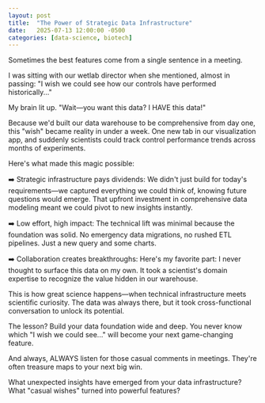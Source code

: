 ```yaml
---
layout: post
title:  "The Power of Strategic Data Infrastructure"
date:   2025-07-13 12:00:00 -0500
categories: [data-science, biotech]
---
```


Sometimes the best features come from a single sentence in a meeting.

I was sitting with our wetlab director when she mentioned, almost in passing: "I wish we could see how our controls have performed historically..."

My brain lit up. "Wait—you want this data? I HAVE this data!"

Because we'd built our data warehouse to be comprehensive from day one, this "wish" became reality in under a week. One new tab in our visualization app, and suddenly scientists could track control performance trends across months of experiments.

Here's what made this magic possible:

➡️ Strategic infrastructure pays dividends: We didn't just build for today's requirements—we captured everything we could think of, knowing future questions would emerge. That upfront investment in comprehensive data modeling meant we could pivot to new insights instantly.

➡️ Low effort, high impact: The technical lift was minimal because the foundation was solid. No emergency data migrations, no rushed ETL pipelines. Just a new query and some charts.

➡️ Collaboration creates breakthroughs: Here's my favorite part: I never thought to surface this data on my own. It took a scientist's domain expertise to recognize the value hidden in our warehouse.

This is how great science happens—when technical infrastructure meets scientific curiosity. The data was always there, but it took cross-functional conversation to unlock its potential.

The lesson? Build your data foundation wide and deep. You never know which "I wish we could see..." will become your next game-changing feature.

And always, ALWAYS listen for those casual comments in meetings. They're often treasure maps to your next big win.

What unexpected insights have emerged from your data infrastructure? What "casual wishes" turned into powerful features?